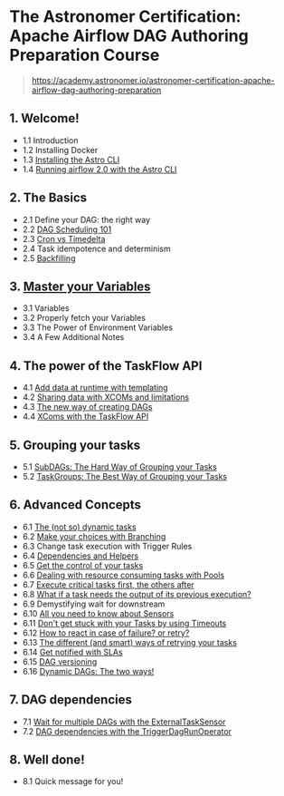 # The Astronomer Certification: Apache Airflow DAG Authoring Preparation Course
> https://academy.astronomer.io/astronomer-certification-apache-airflow-dag-authoring-preparation

## 1. Welcome!
  - 1.1 Introduction
  - 1.2 Installing Docker
  - 1.3 [Installing the Astro CLI](01_03_installing_the_astro_cli.md)    
  - 1.4 [Running airflow 2.0 with the Astro CLI](01_04_running_airflow.md)

## 2. The Basics
  - 2.1 Define your DAG: the right way
  - 2.2 [DAG Scheduling 101](02_02_dag_scheduling.md)
  - 2.3 [Cron vs Timedelta](02_03_cron_vs_timedelta.md)
  - 2.4 Task idempotence and determinism
  - 2.5 [Backfilling](02_05_backfilling.md)

## 3. [Master your Variables](astro/dags/dag_03_master_your_variables.py)
  - 3.1 Variables
  - 3.2 Properly fetch your Variables
  - 3.3 The Power of Environment Variables
  - 3.4 A Few Additional Notes

## 4. The power of the TaskFlow API
  - 4.1 [Add data at runtime with templating](astro/dags/dag_04_01_add_data_at_runtime_with_templating.py)
  - 4.2 [Sharing data with XCOMs and limitations](astro/dags/dag_04_02_sharing_data_with_xcoms.py)
  - 4.3 [The new way of creating DAGs](astro/dags/dag_04_03_new_way_of_creating_dags.py)
  - 4.4 [XComs with the TaskFlow API](astro/dags/dag_04_04_xcoms_with_the_taskflow_api.py)

## 5. Grouping your tasks
  - 5.1 [SubDAGs: The Hard Way of Grouping your Tasks](astro/dags/dag_05_01_subdags.py)
  - 5.2 [TaskGroups: The Best Way of Grouping your Tasks](astro/dags/dag_05_02_taskgroups.py)

## 6. Advanced Concepts
  - 6.1  [The (not so) dynamic tasks](astro/dags/dag_06_01_dynamic_tasks.py)
  - 6.2  [Make your choices with Branching](astro/dags/dag_06_02_branching.py)
  - 6.3  Change task execution with Trigger Rules
  - 6.4  [Dependencies and Helpers](astro/dags/dag_06_04_dependencies_and_helpers.py)
  - 6.5  [Get the control of your tasks](astro/dags/dag_06_05_control_tasks.py)
  - 6.6  [Dealing with resource consuming tasks with Pools](astro/dags/dag_06_06_pools.py)
  - 6.7  [Execute critical tasks first, the others after](astro/dags/dag_06_07_task_priority.py)
  - 6.8  [What if a task needs the output of its previous execution?](astro/dags/dag_06_08_depending_on_past.py)
  - 6.9  Demystifying wait for downstream
  - 6.10 [All you need to know about Sensors](astro/dags/dag_06_10_sensors.py)
  - 6.11 [Don't get stuck with your Tasks by using Timeouts](astro/dags/dag_06_11_timeouts.py)
  - 6.12 [How to react in case of failure? or retry?](astro/dags/dag_06_12_callbacks.py)
  - 6.13 [The different (and smart) ways of retrying your tasks](astro/dags/dag_06_13_task_retries.py)
  - 6.14 [Get notified with SLAs](astro/dags/dag_06_14_sla.py)
  - 6.15 [DAG versioning](astro/dags/dag_06_15_dags_versioning.py)
  - 6.16 [Dynamic DAGs: The two ways!](astro/dags/dag_06_16_dynamic_dags.py)

## 7. DAG dependencies
  - 7.1 [Wait for multiple DAGs with the ExternalTaskSensor](astro/dags/dag_07_01_external_task_sensor.py)
  - 7.2 [DAG dependencies with the TriggerDagRunOperator](astro/dags/dag_07_02_trigger_dag_run_operator.py)

## 8. Well done!
  - 8.1 Quick message for you!
